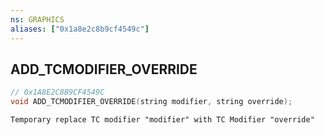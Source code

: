 ```yaml
---
ns: GRAPHICS
aliases: ["0x1a8e2c8b9cf4549c"]
---
```

## ADD_TCMODIFIER_OVERRIDE

```c
// 0x1A8E2C8B9CF4549C
void ADD_TCMODIFIER_OVERRIDE(string modifier, string override);
```

```
Temporary replace TC modifier "modifier" with TC Modifier "override"
```
